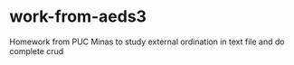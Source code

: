 # work-from-aeds3
Homework from PUC Minas to study external ordination in text file and do complete crud
